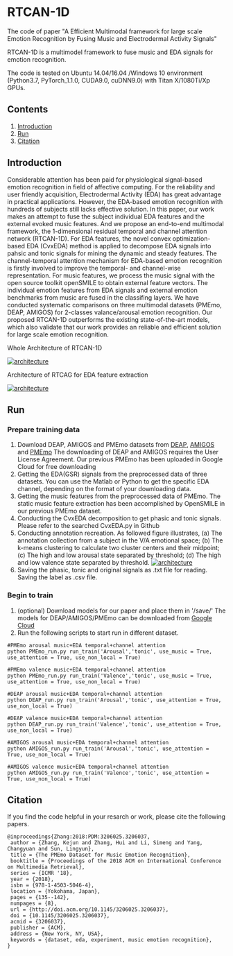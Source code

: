 # RTCAN-1D

The code of paper "A Efficient Multimodal framework for large scale Emotion Recognition by Fusing Music and Electrodermal Activity Signals"

RTCAN-1D is a multimodel framework to fuse music and EDA signals for emotion recognition.

The code is tested on Ubuntu 14.04/16.04 /Windows 10 environment (Python3.7, PyTorch_1.1.0, CUDA9.0, cuDNN9.0) with Titan X/1080Ti/Xp GPUs. 

## Contents

1. [Introduction](https://github.com/guanghaoyin/RTCAN-1D#Introduction)
2. [Run](https://github.com/guanghaoyin/RTCAN-1D#Run)
3. [Citation](https://github.com/guanghaoyin/RTCAN-1D#Citation)

## Introduction

Considerable attention has been paid for physiological signal-based emotion recognition in field of affective computing. For the reliability and user friendly acquisition, Electrodermal Activity (EDA) has great advantage in practical applications. However, the EDA-based emotion recognition with hundreds of subjects still lacks effective solution. In this paper, our work makes an attempt to fuse the subject individual EDA features and the external evoked music features. And we propose an end-to-end multimodal framework, the 1-dimensional residual temporal and channel attention network (RTCAN-1D). For EDA features, the novel convex optimization-based EDA (CvxEDA) method is applied to decompose EDA signals into pahsic and tonic signals for mining the dynamic and steady features. The channel-temporal attention mechanism for EDA-based emotion recognition is firstly involved to improve the temporal- and channel-wise representation. For music features, we process the music signal with the open source toolkit openSMILE to obtain external feature vectors. The individual emotion features from EDA signals and external emotion benchmarks from music are fused in the classifing layers. We have conducted systematic comparisons on three multimodal datasets (PMEmo, DEAP, AMIGOS) for 2-classes valance/arousal emotion recognition. Our proposed RTCAN-1D outperforms the existing state-of-the-art models, which also validate that our work provides an reliable and efficient solution for large scale emotion recognition.


Whole Architecture of RTCAN-1D

[![architecture](https://github.com/guanghaoyin/RTCAN-1D/tree/master/figs/architecture.png)](https://github.com/guanghaoyin/RTCAN-1D/tree/master/figs/architecture.png)

Architecture of RTCAG for EDA feature extraction

[![architecture](https://github.com/guanghaoyin/RTCAN-1D/tree/master/figs/RTCAG.png)](https://github.com/guanghaoyin/RTCAN-1D/tree/master/figs/RTCAG.png)



## Run

### Prepare training data

1. Download DEAP, AMIGOS and PMEmo datasets from [DEAP](https://www.eecs.qmul.ac.uk/mmv/datasets/deap/download.html), [AMIGOS](https://www.eecs.qmul.ac.uk/mmv/datasets/amigos/download.html) and [PMEmo](https://drive.google.com/drive/folders/1NhN4KaLQPFg9nRNOwne-Lnkxi3nlJHR3)
   The downloading of DEAP and AMIGOS requires the User License Agreement. Our previous PMEmo has been uploaded in Google Cloud for free downloading
2. Getting the EDA(GSR) signals from the preprocessed data of three datasets. You can use the Matlab or Python to get the specific EDA channel, depending on the format of your downloading data.
3. Getting the music features from the preprocessed data of PMEmo. The static music feature extraction has been accomplished by OpenSMILE in our previous PMEmo dataset.
4. Conducting the CvxEDA decomposition to get phasic and tonic signals. Please refer to the searched CvxEDA.py in Github
5. Conducting annotation recreation. As followed figure illustrates, (a) The annotation collection from a subject in the V/A emotional space; (b) The k-means clustering to calculate two cluster centers and their midpoint; (c) The high and low arousal state separated by threshold; (d) The high and low valence state separated by threshold.
   [![architecture](https://github.com/guanghaoyin/RTCAN-1D/tree/master/figs/threshold.png)](https://github.com/guanghaoyin/RTCAN-1D/tree/master/figs/threshold.png)
6. Saving the phasic, tonic and original signals as .txt file for reading.  Saving the label as .csv file. 



### Begin to train



1. (optional) Download models for our paper and place them in '/save/'
   The models for DEAP/AMIGOS/PMEmo can be downloaded from [Google Cloud](https://drive.google.com/drive/folders/1JRiyfJUnNrMepKxUqD3BYfgCKLfTM32U?usp=sharing)
2. Run the following scripts to start run in different dataset.

```
#PMEmo arousal music+EDA temporal+channel attention 
python PMEmo_run.py run_train('Arousal','tonic', use_music = True, use_attention = True, use_non_local = True)

#PMEmo valence music+EDA temporal+channel attention 
python PMEmo_run.py run_train('Valence','tonic', use_music = True, use_attention = True, use_non_local = True)

#DEAP arousal music+EDA temporal+channel attention 
python DEAP_run.py run_train('Arousal','tonic', use_attention = True, use_non_local = True)

#DEAP valence music+EDA temporal+channel attention 
python DEAP_run.py run_train('Valence','tonic', use_attention = True, use_non_local = True)

#AMIGOS arousal music+EDA temporal+channel attention 
python AMIGOS_run.py run_train('Arousal','tonic', use_attention = True, use_non_local = True)

#AMIGOS valence music+EDA temporal+channel attention 
python AMIGOS_run.py run_train('Valence','tonic', use_attention = True, use_non_local = True)

```

## Citation

If you find the code helpful in your resarch or work, please cite the following papers.

```
@inproceedings{Zhang:2018:PDM:3206025.3206037,
 author = {Zhang, Kejun and Zhang, Hui and Li, Simeng and Yang, Changyuan and Sun, Lingyun},
 title = {The PMEmo Dataset for Music Emotion Recognition},
 booktitle = {Proceedings of the 2018 ACM on International Conference on Multimedia Retrieval},
 series = {ICMR '18},
 year = {2018},
 isbn = {978-1-4503-5046-4},
 location = {Yokohama, Japan},
 pages = {135--142},
 numpages = {8},
 url = {http://doi.acm.org/10.1145/3206025.3206037},
 doi = {10.1145/3206025.3206037},
 acmid = {3206037},
 publisher = {ACM},
 address = {New York, NY, USA},
 keywords = {dataset, eda, experiment, music emotion recognition},
} 


```
